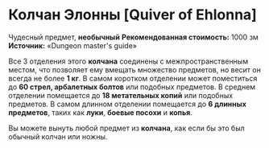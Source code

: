 # Колчан Элонны [Quiver of Ehlonna]

Чудесный предмет, **необычный**
**Рекомендованная стоимость:** 1000 зм
**Источник:** «Dungeon master's guide»

Все 3 отделения этого **колчана** соединены с межпространственным местом, что позволяет ему вмещать множество предметов, но весит он всегда не более **1 кг**. В самом коротком отделении может поместиться до **60 стрел, арбалетных болтов** или подобных предметов. В среднем отделении помещается до **18 метательных копий** или подобных предметов. В самом длинном отделении помещается до **6 длинных предметов**, таких как **луки**, **боевые посохи** и **копья**.

Вы можете вынуть любой предмет из **колчана**, как если бы это был обычный колчан или ножны.